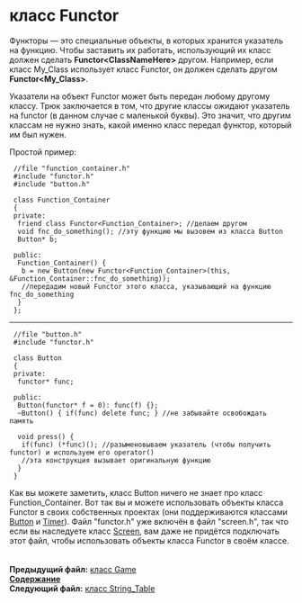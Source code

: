 ﻿# класс Functor

Функторы — это специальные объекты, в которых хранится указатель на функцию. Чтобы заставить их работать, использующий их класс должен сделать **Functor\<ClassNameHere\>** другом. Например, если класс My_Class использует класс Functor, он должен сделать другом **Functor\<My_Class\>**.

Указатели на объект Functor может быть передан любому другому классу. Трюк заключается в том, что другие классы ожидают указатель на functor (в данном случае с маленькой буквы). Это значит, что другим классам не нужно знать, какой именно класс передал функтор, который им был нужен.

Простой пример:

     //file "function_container.h"
     #include "functor.h"
     #include "button.h"
    
     class Function_Container
     {
     private:
      friend class Functor<Function_Container>; //делаем другом
      void fnc_do_something(); //эту функцию мы вызовем из класса Button
      Button* b;
    
     public:
      Function_Container() {
       b = new Button(new Functor<Function_Container>(this, &Function_Container::fnc_do_something));
       //передадим новый Functor этого класса, указывающий на функцию fnc_do_something
      }
     };
     
----

     //file "button.h"
     #include "functor.h"
    
     class Button
     {
     private:
      functor* func;
    
     public:
      Button(functor* f = 0): func(f) {};
      ~Button() { if(func) delete func; } //не забывайте освобождать память
    
      void press() {
       if(func) (*func)(); //разыменовываем указатель (чтобы получить functor) и используем его operator()
       //эта конструкция вызывает оригинальную функцию
      }
     }

Как вы можете заметить, класс Button ничего не знает про класс Function_Container. Вот так вы и можете использовать объекты класса Functor в своих собственных проектах (они поддерживаются классами [Button](15_Button.md) и [Timer](17_Timer.md)). Файл "functor.h" уже включён в файл "screen.h", так что если вы наследуете класс [Screen](03_Screen.md), вам даже не придётся подключать этот файл, чтобы использовать объекты класса Functor в своём классе.  
   
   
**Предыдущий файл:** [класс Game](05_Game.md)  
**[Содержание](00_Contents.md)**  
**Следующий файл:** [класс String_Table](07_String_Table.md)